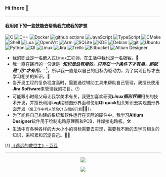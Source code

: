### Hi there 👋

----
#### 我用如下的一些技能去帮助我完成我的梦想
<p>
  <img alt="C" src="https://img.shields.io/badge/-C-A8B9CC?style=flat-square&logo=c&logoColor=white" />
  <img alt="C++" src="https://img.shields.io/badge/-C++-00599C?style=flat-square&logo=cplusplus&logoColor=white" /> 
  <img alt="Docker" src="https://img.shields.io/badge/-Docker-46a2f1?style=flat-square&logo=docker&logoColor=white" />
  <img alt="github actions" src="https://img.shields.io/badge/-Github_Actions-2088FF?style=flat-square&logo=github-actions&logoColor=white" />
  <img alt="JavaScript" src="https://img.shields.io/badge/-JavaScript-F7DF1E?style=flat-square&logo=javascript&logoColor=white" />
  <img alt="TypeScript" src="https://img.shields.io/badge/-TypeScript-007ACC?style=flat-square&logo=typescript&logoColor=white" />
  <img alt="CMake" src="https://img.shields.io/badge/-CMake-064F8C?style=flat-square&logo=cmake&logoColor=white" />
  <img alt="Shell" src="https://img.shields.io/badge/-Shell-FFD500?style=flat-square&logo=shell&logoColor=white" />
  <img alt="Lua" src="https://img.shields.io/badge/-Lua-2C2D72?style=flat-square&logo=lua&logoColor=white" />
  <img alt="OpenWrt" src="https://img.shields.io/badge/-OpenWrt-00B5E2?style=flat-square&logo=openwrt&logoColor=white" />
  <img alt="Arm" src="https://img.shields.io/badge/-Arm-0091BD?style=flat-square&logo=arm&logoColor=white" />
  <img alt="SQLite" src="https://img.shields.io/badge/-SQLite-003B57?style=flat-square&logo=sqlite&logoColor=white" />
  <img alt="KDE" src="https://img.shields.io/badge/-KDE-1D99F3?style=flat-square&logo=kde&logoColor=white" />
  <img alt="Debian" src="https://img.shields.io/badge/-Debian-A81D33?style=flat-square&logo=debian&logoColor=white" />
  <img alt="git" src="https://img.shields.io/badge/-Git-F05032?style=flat-square&logo=git&logoColor=white" />
  <img alt="Ubuntu" src="https://img.shields.io/badge/-Ubuntu-E95420?style=flat-square&logo=ubuntu&logoColor=white" />
  <img alt="Python" src="https://img.shields.io/badge/-Python-3776AB?style=flat-square&logo=python&logoColor=white" />
  <img alt="Qt" src="https://img.shields.io/badge/-Qt-41CD52?style=flat-square&logo=qt&logoColor=white" />
  <img alt="Linux" src="https://img.shields.io/badge/-Linux-FCC624?style=flat-square&logo=linux&logoColor=white" />
  <img alt="Jira" src="https://img.shields.io/badge/-Jira-0052CC?style=flat-square&logo=jira&logoColor=white" />
  <img alt="Trello" src="https://img.shields.io/badge/-Trello-0052CC?style=flat-square&logo=trello&logoColor=white" />
  <img alt="Bitbucket" src="https://img.shields.io/badge/-Bitbucket-0052CC?style=flat-square&logo=bitbucket&logoColor=white" />
  <img alt="Altium Designer" src="https://img.shields.io/badge/-AltiumDesigner-A5915F?style=flat-square&logo=altiumdesigner&logoColor=white" />
</p>

- 我的职业是一名嵌入式Linux工程师，在生活中我也是一名极客。:muscle:
- 我一直在践行的一句话是 '***知识是没有用的，只有在一个条件下才有用，那就是“用”才有用。***' [<sup>1</sup>](#refer-1)，所以我一直是以自己的目标为驱动力，为了实现目标才去学习相关的知识。:triangular_flag_on_post:
- 当开发工程的复杂程度高时，需要通过辅助工具来帮助自己管理，我擅长使用**Jira Software**来管理我的项目。:clock12:
- 可能跟小时候父母让我学美术有关，我更加喜欢研究***Linux图形界面***相关的技术开发，并擅长利用**Lvgl**绘制图形界面和使用**Qt quick**相关知识去实现图形界面开发（`但工作中尚未涉及Qt方面的开发`:man_shrugging:）。
- 为了能将自己构建的系统和软件运行在实际的硬件中，我学习**Altium Designer**软件用于绘制电路原理图和PCB，并焊接电路板。:hammer_and_wrench:
- 生活中有各种各样的大大小小的目标需要去实现，需要我不断的去学习相关的知识，来积累和沉淀自己。:running_man:

[1] [《遥远的救世主》- 豆豆](https://book.douban.com/subject/1322455/)

----

<p align="center">
  <img alig src="https://github-profile-trophy.vercel.app/?username=yunzhaoyu2050&column=6&rank=SSS,SS,S,AAA,AA,A,B,C" />
</p>

<p align="center">
  <img src="https://capsule-render.vercel.app/api?type=waving&color=gradient&height=60&section=footer"/>
</p>
